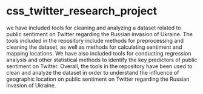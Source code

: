 # css_twitter_research_project

we have included tools for cleaning and analyzing a dataset related to public sentiment on Twitter regarding the Russian invasion of Ukraine. The tools included in the repository include methods for preprocessing and cleaning the dataset, as well as methods for calculating sentiment and mapping locations. We have also included tools for conducting regression analysis and other statistical methods to identify the key predictors of public sentiment on Twitter. Overall, the tools in the repository have been used to clean and analyze the dataset in order to understand the influence of geographic location on public sentiment on Twitter regarding the Russian invasion of Ukraine. 
